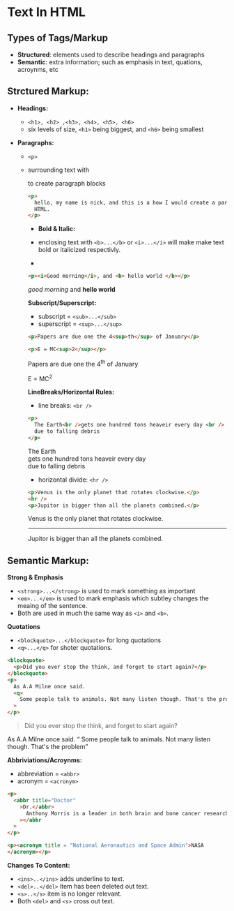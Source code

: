 # Text In HTML

## Types of Tags/Markup

- **Structured**: elements used to describe headings and paragraphs
- **Semantic**: extra information; such as emphasis in text, quations, acroynms, etc

## Strctured Markup:

- **Headings:**

  - `<h1>, <h2> ,<h3>, <h4>, <h5>, <h6>`
  - six levels of size, `<h1>` being biggest, and `<h6>` being smallest

- **Paragraphs:**

  - `<p>`
  - surrounding text with <p> to create paragraph blocks

    ```html
    <p>
      hello, my name is nick, and this is a how I would create a paragraph in
      HTML.
    </p>
    ```

    - **Bold & Italic:**

    - enclosing text with `<b>...</b>` or `<i>...</i>` will make make text bold or italicized respectivly.
    -

    ```html
    <p><i>Good morning</i>, and <b> hello world </b></p>
    ```

      <p> <i>good morning</i> and <b> hello world</b> </p>

    **Subscript/Superscript:**

    - subscript = `<sub>...</sub>`
    - superscript = `<sup>...</sup>`

    ```html
    <p>Papers are due one the 4<sup>th</sup> of January</p>

    <p>E = MC<sup>2</sup></p>
    ```

       <p> Papers are due one the 4<sup>th</sup> of January</p>
       <p> E = MC<sup>2</sup></p>

    **LineBreaks/Horizontal Rules:**

    - line breaks: `<br />`

    ```html
    <p>
      The Earth<br />gets one hundred tons heaveir every day <br />
      due to falling debris
    </p>
    ```

      <p>
      The Earth<br />gets one hundred tons heaveir every day <br />
      due to falling debris
    </p>

    - horizontal divide: `<hr />`

    ```html
    <p>Venus is the only planet that rotates clockwise.</p>
    <hr />
    <p>Jupitor is bigger than all the planets combined.</p>
    ```

    <p>Venus is the only planet that rotates clockwise.</p>
    <hr />
    <p>Jupitor is bigger than all the planets combined.</p>

## Semantic Markup:

**Strong & Emphasis**

- `<strong>...</strong>` is used to mark something as important
- `<em>...</em>` is used to mark emphasis which subtley changes the meaing of the sentence.
- Both are used in much the same way as `<i>` and `<b>`.

**Quotations**

- `<blockquote>...</blockquote>` for long quotations
- `<q>...</q>` for shoter quotations.

```html
<blockquote>
  <p>Did you ever stop the think, and forget to start again?</p>
</blockquote>
<p>
  As A.A Milne once said.
  <q>
    Some people talk to animals. Not many listen though. That's the problem</q
  >
</p>
```

  <blockquote>
    <p>Did you ever stop the think, and forget to start again?</p>
  </blockquote>
  <p>
    As A.A Milne once said.
    <q>
      Some people talk to animals. Not many listen though. That's the
      problem</q>
  </p>

**Abbriviations/Acroynms:**

- abbreviation = `<abbr>`
- acronym = `<acronym>`

```html
<p>
  <abbr title="Doctor"
    >Dr.</abbr>
      Anthony Morris is a leader in both brain and bone cancer research</abbr
    ></abbr
  >
</p>

<p><acronym title = "National Aeronautics and Space Admin">NASA
</acronym></p>

```

**Changes To Content:**

- `<ins>..</ins>` adds underline to text.
- `<del>..</del>` item has been deleted out text.
- `<s>..</s>` item is no longer relevant.
- Both `<del>` and `<s>` cross out text.
